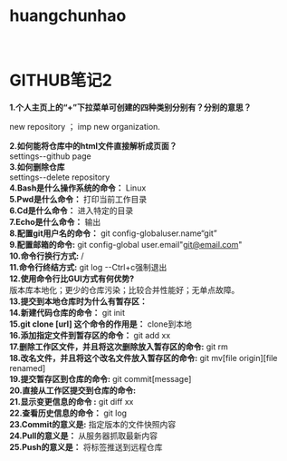 # huangchunhao

       
# GITHUB笔记2

**1.个人主页上的“+”下拉菜单可创建的四种类别分别有？分别的意思？**  
  
 new repository ；
 imp
 new organization.  
 
**2.如何能将仓库中的html文件直接解析成页面？**  
 settings--github page  
**3.如何删除仓库**  
 settings--delete repository  
**4.Bash是什么操作系统的命令：** Linux  
**5.Pwd是什么命令：** 打印当前工作目录  
**6.Cd是什么命令：** 进入特定的目录  
**7.Echo是什么命令：** 输出  
**8.配置git用户名的命令：** git config-globaluser.name“git”  
**9.配置邮箱的命令:** git config-global user.email"git@email.com"  
**10.命令行换行方式:** /  
**11.命令行终结方式:** git log --Ctrl+c强制退出  
**12.使用命令行比GUI方式有何优势?**  
版本库本地化；更少的仓库污染；比较合并性能好；无单点故障。  
**13.提交到本地仓库时为什么有暂存区：**  
**14.新建代码仓库的命令：** git init  
**15.git clone [url] 这个命令的作用是：** clone到本地  
**16.添加指定文件到暂存区的命令：** git add xx  
**17.删除工作区文件，并且将这次删除放入暂存区的命令:** git rm  
**18.改名文件，并且将这个改名文件放入暂存区的命令:** git mv[file origin][file renamed]  
**19.提交暂存区到仓库的命令:** git commit[message]  
**20.直接从工作区提交到仓库的命令:**   
**21.显示变更信息的命令 :** git diff xx  
**22.查看历史信息的命令：** git log  
**23.Commit的意义是:** 指定版本的文件快照内容  
**24.Pull的意义是：** 从服务器抓取最新内容  
**25.Push的意义是：** 将标签推送到远程仓库  
       

